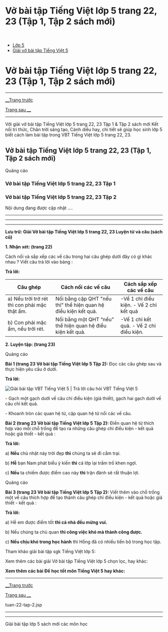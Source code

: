 # Vở bài tập Tiếng Việt lớp 5 trang 22, 23 (Tập 1, Tập 2 sách mới)

﻿

  * [Lớp 5](https://vietjack.com/series/lop-5.jsp)
  * [Giải vở bài tập Tiếng Việt 5](https://vietjack.com/giai-vo-bai-tap-tieng-viet-5/index.jsp)



# Vở bài tập Tiếng Việt lớp 5 trang 22, 23 (Tập 1, Tập 2 sách mới)

* * *

[__Trang trước](https://vietjack.com/giai-vo-bai-tap-tieng-viet-5/tuan-22-tap-2.jsp)

[Trang sau __](https://vietjack.com/giai-vo-bai-tap-tieng-viet-5/tuan-22-tap-2.jsp)

* * *

Với giải vở bài tập Tiếng Việt lớp 5 trang 22, 23 Tập 1 & Tập 2 sách mới Kết nối tri thức, Chân trời sáng tạo, Cánh diều hay, chi tiết sẽ giúp học sinh lớp 5 biết cách làm bài tập trong VBT Tiếng Việt lớp 5 trang 22, 23.

## Vở bài tập Tiếng Việt lớp 5 trang 22, 23 (Tập 1, Tập 2 sách mới)

Quảng cáo

### Vở bài tập Tiếng Việt lớp 5 trang 22, 23 Tập 1

### Vở bài tập Tiếng Việt lớp 5 trang 22, 23 Tập 2

Nội dung đang được cập nhật ....

* * *

* * *

* * *

**Lưu trữ: Giải Vở bài tập Tiếng Việt lớp 5 trang 22, 23 Luyện từ và câu (sách cũ)**

**1\. Nhận xét: (trang 22)**

Cách nối và sắp xếp các vế câu trong hai câu ghép dưới đây có gì khác nhau ? Viết câu trả lời vào bảng :

**Trả lời:**

Câu ghép | Cách nối các vế câu | Cách sắp xếp các vế câu  
---|---|---  
a) Nếu trời trở rét thì con phải mặc thật ấm. | Nối bằng cặp QHT "nếu thì" thể hiện quan hệ điều kiện kết quả. |  -Vế 1 chỉ điều kiện. \- Vế 2 chỉ kết quả  
b) Con phải mặc ấm, nếu trời rét. | Nối bằng một QHT “nếu” thể hiện quan hệ điều kiện kết quả. |  -Vế 1 chỉ kết quả. \- Vế 2 chỉ điều kiện.  
  
**2\. Luyện tập: (trang 23)**

Quảng cáo

**Bài 1 (trang 23 Vở bài tập Tiếng Việt lớp 5 Tập 2):** Đọc các câu ghép sau và thực hiện yêu cầu ở dưới.

**Trả lời:**

![Giải bài tập VBT Tiếng Việt 5 | Trả lời câu hỏi VBT Tiếng Việt 5](https://vietjack.com/giai-vo-bai-tap-tieng-viet-5/images/luyen-tu-va-cau-tuan-22-trang-22-23-tap-2.PNG)

\- Gạch một gạch dưới vế câu chỉ điều kiện (giả thiết), gạch hai gạch dưới vế câu chỉ kết quả. 

\- Khoanh tròn các quan hệ từ, cặp quan hệ từ nối các vế câu. 

**Bài 2 (trang 23 Vở bài tập Tiếng Việt lớp 5 Tập 2):** Điền quan hệ từ thích hợp vào mỗi chỗ trống để tạo ra những câu ghép chỉ điều kiện - kết quả hoặc giả thiết - kết quả :

**Trả lời:**

a) **Nếu** chủ nhật này trời đẹp **thì** chúng ta sẽ đi cắm trại. 

b) **Hễ** bạn Nam phát biểu ý kiến **thì** cả lớp lại trầm trồ khen ngợi. 

c) **Nếu** ta chiếm được điểm cao này **thì** trận đánh sẽ rất thuận lợi. 

Quảng cáo

**Bài 3 (trang 23 Vở bài tập Tiếng Việt lớp 5 Tập 2):** Viết thêm vào chỗ trống một vế câu thích hợp để tạo thành câu ghép chỉ điều kiện - kết quả hoặc giả thiết - kết quả :

**Trả lời:**

a) Hễ em được điểm tốt **thì cả nhà đều mừng vui.**

b) Nếu chúng ta chủ quan **thì công việc khó mà thành công được.**

c) **Nếu chịu khó trong học hành** thì Hồng đã có nhiều tiến bộ trong học tập. 

Tham khảo giải bài tập sgk Tiếng Việt lớp 5:

Xem thêm các bài giải Vở bài tập Tiếng Việt lớp 5 chọn lọc, hay khác:

**Xem thêm các bài Để học tốt môn Tiếng Việt 5 hay khác:**

* * *

[__Trang trước](https://vietjack.com/giai-vo-bai-tap-tieng-viet-5/tuan-22-tap-2.jsp)

[Trang sau __](https://vietjack.com/giai-vo-bai-tap-tieng-viet-5/tuan-22-tap-2.jsp)

tuan-22-tap-2.jsp

* * *

* * *

Giải bài tập lớp 5 sách mới các môn học
